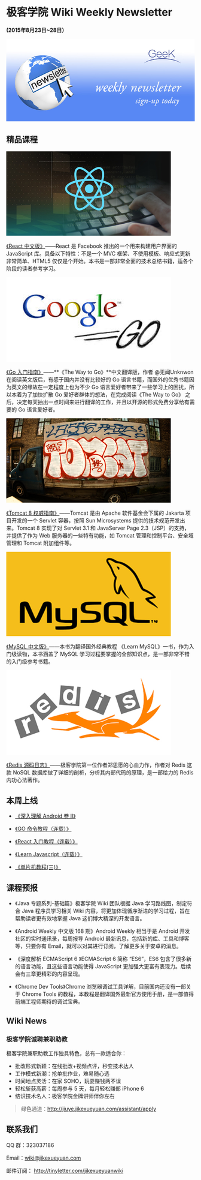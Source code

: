 # 极客学院 Wiki Weekly Newsletter  
 
**(2015年8月23日~28日）**

![newsletterlogo](images/newsletter-banner.jpg)  

## 精品课程

![](images/react.jpg)

[《React 中文版》](http://wiki.jikexueyuan.com/project/react/)——React 是 Facebook 推出的一个用来构建用户界面的 JavaScript 库。具备以下特性：不是一个 MVC 框架、不使用模板、响应式更新非常简单、HTML5 仅仅是个开始。本书是一部非常全面的技术总结书籍，适各个阶段的读者参考学习。

![](images/go.jpg)

[《Go 入门指南》](http://wiki.jikexueyuan.com/project/the-way-to-go/)——**《The Way to Go》**中文翻译版，作者 @无闻Unknwon 在阅读英文版后，有感于国内并没有比较好的 Go 语言书籍，而国外的优秀书籍因为英文的缘故在一定程度上也为不少 Go 语言爱好者带来了一些学习上的困扰，所以本着为了加快扩散 Go 爱好者群体的想法，在完成阅读《The Way to Go》 之后，决定每天抽出一点时间来进行翻译的工作，并且以开源的形式免费分享给有需要的 Go 语言爱好者。

![](images/tomcat.jpg)

[《Tomcat 8 权威指南》](http://wiki.jikexueyuan.com/project/tomcat/)——Tomcat 是由 Apache 软件基金会下属的 Jakarta 项目开发的一个 Servlet 容器，按照 Sun Microsystems 提供的技术规范开发出来。Tomcat 8 实现了对 Servlet 3.1 和 JavaServer Page 2.3（JSP）的支持，并提供了作为 Web 服务器的一些特有功能，如 Tomcat 管理和控制平台、安全域管理和 Tomcat 附加组件等。

![](images/mysql.jpg)

[《MySQL 中文版》](http://wiki.jikexueyuan.com/project/mysql/)——本书为翻译国外经典教程 《Learn MySQL》一书，作为入门级读物，本书涵盖了 MySQL 学习过程要掌握的全部知识点，是一部非常不错的入门级参考书籍。

![](images/redis.jpg)

[《Redis 源码日志》](http://wiki.jikexueyuan.com/project/redis/)——极客学院第一位作者郑思愿的心血力作，作者对 Redis 这款  NoSQL 数据库做了详细的剖析，分析其内部代码的原理，是一部给力的 Redis 内功心法著作。

## 本周上线

- [《深入理解 Android 卷 II》](http://wiki.jikexueyuan.com/project/deep-android-v2/)

- [《GO 命令教程（连载）》](http://wiki.jikexueyuan.com/project/go-command-tutorial/)

- [《React 入门教程（连载）》](http://wiki.jikexueyuan.com/project/react-tutorial/)

- [《Learn Javascript（连载）》](http://wiki.jikexueyuan.com/project/learn-javascript/)

- [《单片机教程(三)》](http://wiki.jikexueyuan.com/project/mcu-tutorial-three/)

## 课程预报

- 《Java 专题系列-基础篇》极客学院 Wiki 团队根据 Java 学习路线图，制定符合 Java 程序员学习相关 Wiki 内容，将更加体现循序渐进的学习过程，旨在帮助读者更有效地掌握 Java 这们博大精深的开发语言。

- 《Android Weekly 中文版 168 期》Android Weekly 相当于是 Android 开发社区的实时通讯录，每周报导 Android 最新讯息，包括新的库、工具和博客等，只要你有 Email，就可以对其进行订阅，了解更多关于安卓的消息。

- 《深度解析 ECMAScript 6 》ECMAScript 6 简称 “ES6”，ES6 包含了很多新的语言功能，且这些语言功能使得 JavaScript 更加强大更富有表现力。后续会有三章更精彩的内容呈现。

- 《Chrome Dev Tools》Chrome 浏览器调试工具详解，目前国内还没有一部关于 Chrome Tools 的教程，本教程是翻译国外最新官方使用手册，是一部值得前端工程师期待的调试宝典。

## Wiki News

### 极客学院诚聘兼职助教

极客学院兼职助教工作独具特色，总有一款适合你：

- 批改形式新颖：在线批改+视频点评，秒变技术达人
- 工作模式新潮：抢单批作业，难易随心选
- 时间地点灵活：在家 SOHO，玩耍赚钱两不误
- 轻松斩获高薪：每周参与 5 天，每月轻松赚部 iPhone 6
- 结识技术名人：极客学院金牌讲师伴你左右

>绿色通道：http://jiuye.jikexueyuan.com/assistant/apply

## 联系我们

QQ 群：323037186

Email：wiki@jikexueyuan.com

邮件订阅： <http://tinyletter.com/jikexueyuanwiki>